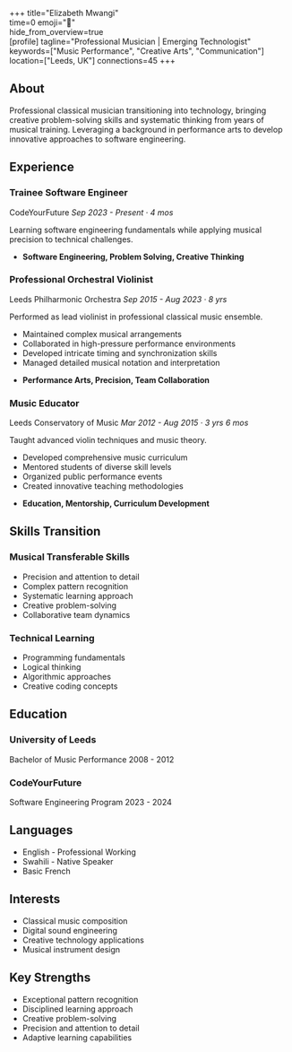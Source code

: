 +++ 
title="Elizabeth Mwangi"  
time=0 
emoji="👤"  
hide_from_overview=true  
[profile] 
tagline="Professional Musician | Emerging Technologist" 
keywords=["Music Performance", "Creative Arts", "Communication"] 
location=["Leeds, UK"] 
connections=45 
+++

## About

Professional classical musician transitioning into technology, bringing creative problem-solving skills and systematic thinking from years of musical training. Leveraging a background in performance arts to develop innovative approaches to software engineering.

## Experience

### Trainee Software Engineer

CodeYourFuture
_Sep 2023 - Present · 4 mos_

Learning software engineering fundamentals while applying musical precision to technical challenges.

- **Software Engineering, Problem Solving, Creative Thinking**

### Professional Orchestral Violinist

Leeds Philharmonic Orchestra
_Sep 2015 - Aug 2023 · 8 yrs_

Performed as lead violinist in professional classical music ensemble.

- Maintained complex musical arrangements
- Collaborated in high-pressure performance environments
- Developed intricate timing and synchronization skills
- Managed detailed musical notation and interpretation

* **Performance Arts, Precision, Team Collaboration**

### Music Educator

Leeds Conservatory of Music
_Mar 2012 - Aug 2015 · 3 yrs 6 mos_

Taught advanced violin techniques and music theory.

- Developed comprehensive music curriculum
- Mentored students of diverse skill levels
- Organized public performance events
- Created innovative teaching methodologies

* **Education, Mentorship, Curriculum Development**

## Skills Transition

### Musical Transferable Skills

- Precision and attention to detail
- Complex pattern recognition
- Systematic learning approach
- Creative problem-solving
- Collaborative team dynamics

### Technical Learning

- Programming fundamentals
- Logical thinking
- Algorithmic approaches
- Creative coding concepts

## Education

### University of Leeds

Bachelor of Music Performance
2008 - 2012

### CodeYourFuture

Software Engineering Program
2023 - 2024

## Languages

- English - Professional Working
- Swahili - Native Speaker
- Basic French

## Interests

- Classical music composition
- Digital sound engineering
- Creative technology applications
- Musical instrument design

## Key Strengths

- Exceptional pattern recognition
- Disciplined learning approach
- Creative problem-solving
- Precision and attention to detail
- Adaptive learning capabilities
